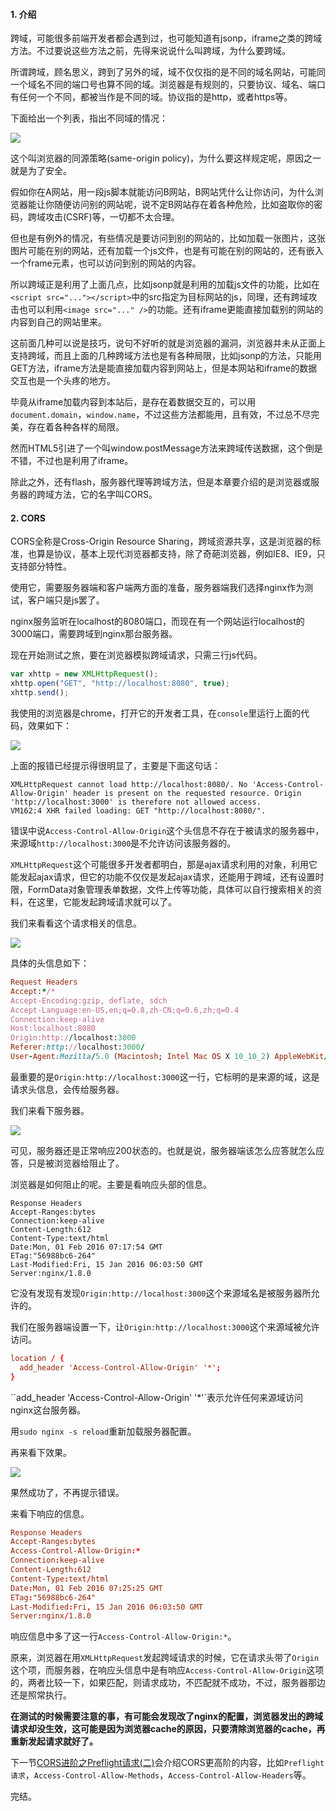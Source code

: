 #### 1. 介绍

跨域，可能很多前端开发者都会遇到过，也可能知道有jsonp，iframe之类的跨域方法。不过要说这些方法之前，先得来说说什么叫跨域，为什么要跨域。

所谓跨域，顾名思义，跨到了另外的域，域不仅仅指的是不同的域名网站，可能同一个域名不同的端口号也算不同的域。浏览器是有规则的，只要协议、域名、端口有任何一个不同，都被当作是不同的域。协议指的是http，或者https等。

下面给出一个列表，指出不同域的情况：

![](https://rails365.oss-cn-shenzhen.aliyuncs.com/uploads/photo/image/98/2016/8ed6cce9a01810beefba77ab39c268a5.png)

这个叫浏览器的同源策略(same-origin policy)，为什么要这样规定呢，原因之一就是为了安全。

假如你在A网站，用一段js脚本就能访问B网站，B网站凭什么让你访问，为什么浏览器能让你随便访问别的网站呢，说不定B网站存在着各种危险，比如盗取你的密码，跨域攻击(CSRF)等，一切都不太合理。

但也是有例外的情况，有些情况是要访问到别的网站的，比如加载一张图片，这张图片可能在别的网站，还有加载一个js文件，也是有可能在别的网站的，还有嵌入一个frame元素，也可以访问到别的网站的内容。

所以跨域正是利用了上面几点，比如jsonp就是利用的加载js文件的功能，比如在`<script src="..."></script>`中的src指定为目标网站的js，同理，还有跨域攻击也可以利用`<image src="..." />`的功能。还有iframe更能直接加载别的网站的内容到自己的网站里来。

这前面几种可以说是技巧，说句不好听的就是浏览器的漏洞，浏览器并未从正面上支持跨域，而且上面的几种跨域方法也是有各种局限，比如jsonp的方法，只能用GET方法，iframe方法是能直接加载内容到网站上，但是本网站和iframe的数据交互也是一个头疼的地方。

毕竟从iframe加载内容到本站后，是存在着数据交互的，可以用`document.domain`，`window.name`，不过这些方法都能用，且有效，不过总不尽完美，存在着各种各样的局限。

然而HTML5引进了一个叫window.postMessage方法来跨域传送数据，这个倒是不错，不过也是利用了iframe。

除此之外，还有flash，服务器代理等跨域方法，但是本章要介绍的是浏览器或服务器的跨域方法，它的名字叫CORS。

#### 2. CORS

CORS全称是Cross-Origin Resource Sharing，跨域资源共享，这是浏览器的标准，也算是协议，基本上现代浏览器都支持，除了奇葩浏览器，例如IE8、IE9，只支持部分特性。

使用它，需要服务器端和客户端两方面的准备，服务器端我们选择nginx作为测试，客户端只是js罢了。

nginx服务监听在localhost的8080端口，而现在有一个网站运行localhost的3000端口，需要跨域到nginx那台服务器。

现在开始测试之旅，要在浏览器模拟跨域请求，只需三行js代码。

``` javascript
var xhttp = new XMLHttpRequest();
xhttp.open("GET", "http://localhost:8080", true);
xhttp.send();
```

我使用的浏览器是chrome，打开它的开发者工具，在`console`里运行上面的代码，效果如下：

![](https://rails365.oss-cn-shenzhen.aliyuncs.com/uploads/photo/image/99/2016/2772ecd0077ff793bd13f638427b6e31.png)

上面的报错已经提示得很明显了，主要是下面这句话：

```
XMLHttpRequest cannot load http://localhost:8080/. No 'Access-Control-Allow-Origin' header is present on the requested resource. Origin 'http://localhost:3000' is therefore not allowed access.
VM162:4 XHR failed loading: GET "http://localhost:8080/".
```

错误中说`Access-Control-Allow-Origin`这个头信息不存在于被请求的服务器中，来源域`http://localhost:3000`是不允许访问该服务器的。

`XMLHttpRequest`这个可能很多开发者都明白，那是ajax请求利用的对象，利用它能发起ajax请求，但它的功能不仅仅是发起ajax请求，还能用于跨域，还有设置时限，FormData对象管理表单数据，文件上传等功能，具体可以自行搜索相关的资料，在这里，它能发起跨域请求就可以了。

我们来看看这个请求相关的信息。

![](https://rails365.oss-cn-shenzhen.aliyuncs.com/uploads/photo/image/101/2016/804c38c2a3c748d8fd61a9bd212875ce.png)

具体的头信息如下：

``` ruby
Request Headers
Accept:*/*
Accept-Encoding:gzip, deflate, sdch
Accept-Language:en-US,en;q=0.8,zh-CN;q=0.6,zh;q=0.4
Connection:keep-alive
Host:localhost:8080
Origin:http://localhost:3000
Referer:http://localhost:3000/
User-Agent:Mozilla/5.0 (Macintosh; Intel Mac OS X 10_10_2) AppleWebKit/537.36 (KHTML, like Gecko) Chrome/48.0.2564.97 Safari/537.36
```

最重要的是`Origin:http://localhost:3000`这一行，它标明的是来源的域，这是请求头信息，会传给服务器。

我们来看下服务器。

![](https://rails365.oss-cn-shenzhen.aliyuncs.com/uploads/photo/image/102/2016/85cecc9322e4cdd43fd3afd2e69e6713.png)

可见，服务器还是正常响应200状态的。也就是说，服务器端该怎么应答就怎么应答，只是被浏览器给阻止了。

浏览器是如何阻止的呢。主要是看响应头部的信息。

```
Response Headers
Accept-Ranges:bytes
Connection:keep-alive
Content-Length:612
Content-Type:text/html
Date:Mon, 01 Feb 2016 07:17:54 GMT
ETag:"56988bc6-264"
Last-Modified:Fri, 15 Jan 2016 06:03:50 GMT
Server:nginx/1.8.0
```

它没有发现有发现`Origin:http://localhost:3000`这个来源域名是被服务器所允许的。

我们在服务器端设置一下，让`Origin:http://localhost:3000`这个来源域被允许访问。

``` conf
location / {
  add_header 'Access-Control-Allow-Origin' '*';
}
```

``add_header 'Access-Control-Allow-Origin' '*'`表示允许任何来源域访问nginx这台服务器。

用`sudo nginx -s reload`重新加载服务器配置。

再来看下效果。

![](https://rails365.oss-cn-shenzhen.aliyuncs.com/uploads/photo/image/103/2016/713b3af4a8058d57333b92c6f248b0d3.png)

果然成功了，不再提示错误。

来看下响应的信息。

``` conf
Response Headers
Accept-Ranges:bytes
Access-Control-Allow-Origin:*
Connection:keep-alive
Content-Length:612
Content-Type:text/html
Date:Mon, 01 Feb 2016 07:25:25 GMT
ETag:"56988bc6-264"
Last-Modified:Fri, 15 Jan 2016 06:03:50 GMT
Server:nginx/1.8.0
```

响应信息中多了这一行`Access-Control-Allow-Origin:*`。

原来，浏览器在用`XMLHttpRequest`发起跨域请求的时候，它在请求头带了`Origin`这个项，而服务器，在响应头信息中是有响应`Access-Control-Allow-Origin`这项的，两者比较一下，如果匹配，则请求成功，不匹配就不成功，不过，服务器那边还是照常执行。

**在测试的时候需要注意的事，有可能会发现改了nginx的配置，浏览器发出的跨域请求却没生效，这可能是因为浏览器cache的原因，只要清除浏览器的cache，再重新发起请求就好了。**

下一节[CORS进阶之Preflight请求(二)](http://www.rails365.net/articles/cors-jin-jie-zhi-preflight-qing-qiu-er)会介绍CORS更高阶的内容，比如`Preflight请求`，`Access-Control-Allow-Methods`，`Access-Control-Allow-Headers`等。

完结。